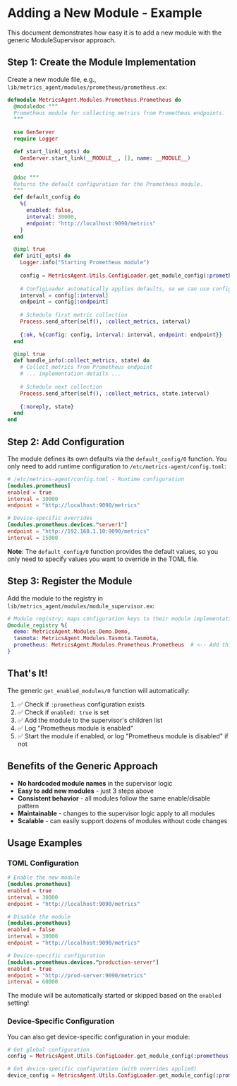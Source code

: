 # Adding a New Module - Example

This document demonstrates how easy it is to add a new module with the generic ModuleSupervisor approach.

## Step 1: Create the Module Implementation

Create a new module file, e.g., `lib/metrics_agent/modules/prometheus/prometheus.ex`:

```elixir
defmodule MetricsAgent.Modules.Prometheus.Prometheus do
  @moduledoc """
  Prometheus module for collecting metrics from Prometheus endpoints.
  """

  use GenServer
  require Logger

  def start_link(_opts) do
    GenServer.start_link(__MODULE__, [], name: __MODULE__)
  end

  @doc """
  Returns the default configuration for the Prometheus module.
  """
  def default_config do
    %{
      enabled: false,
      interval: 30000,
      endpoint: "http://localhost:9090/metrics"
    }
  end

  @impl true
  def init(_opts) do
    Logger.info("Starting Prometheus module")
    
    config = MetricsAgent.Utils.ConfigLoader.get_module_config(:prometheus)
    
    # ConfigLoader automatically applies defaults, so we can use config directly
    interval = config[:interval]
    endpoint = config[:endpoint]
    
    # Schedule first metric collection
    Process.send_after(self(), :collect_metrics, interval)
    
    {:ok, %{config: config, interval: interval, endpoint: endpoint}}
  end

  @impl true
  def handle_info(:collect_metrics, state) do
    # Collect metrics from Prometheus endpoint
    # ... implementation details ...
    
    # Schedule next collection
    Process.send_after(self(), :collect_metrics, state.interval)
    
    {:noreply, state}
  end
end
```

## Step 2: Add Configuration

The module defines its own defaults via the `default_config/0` function. 
You only need to add runtime configuration to `/etc/metrics-agent/config.toml`:

```toml
# /etc/metrics-agent/config.toml - Runtime configuration
[modules.prometheus]
enabled = true
interval = 30000
endpoint = "http://localhost:9090/metrics"

# Device-specific overrides
[modules.prometheus.devices."server1"]
endpoint = "http://192.168.1.10:9090/metrics"
interval = 15000
```

**Note**: The `default_config/0` function provides the default values, so you only need to specify values you want to override in the TOML file.

## Step 3: Register the Module

Add the module to the registry in `lib/metrics_agent/modules/module_supervisor.ex`:

```elixir
# Module registry: maps configuration keys to their module implementations
@module_registry %{
  demo: MetricsAgent.Modules.Demo.Demo,
  tasmota: MetricsAgent.Modules.Tasmota.Tasmota,
  prometheus: MetricsAgent.Modules.Prometheus.Prometheus  # <-- Add this line
}
```

## That's It!

The generic `get_enabled_modules/0` function will automatically:

1. ✅ Check if `:prometheus` configuration exists
2. ✅ Check if `enabled: true` is set
3. ✅ Add the module to the supervisor's children list
4. ✅ Log "Prometheus module is enabled"
5. ✅ Start the module if enabled, or log "Prometheus module is disabled" if not

## Benefits of the Generic Approach

- **No hardcoded module names** in the supervisor logic
- **Easy to add new modules** - just 3 steps above
- **Consistent behavior** - all modules follow the same enable/disable pattern
- **Maintainable** - changes to the supervisor logic apply to all modules
- **Scalable** - can easily support dozens of modules without code changes

## Usage Examples

### TOML Configuration

```toml
# Enable the new module
[modules.prometheus]
enabled = true
interval = 30000
endpoint = "http://localhost:9090/metrics"

# Disable the module
[modules.prometheus]
enabled = false
interval = 30000
endpoint = "http://localhost:9090/metrics"

# Device-specific configuration
[modules.prometheus.devices."production-server"]
enabled = true
endpoint = "http://prod-server:9090/metrics"
interval = 60000
```

The module will be automatically started or skipped based on the `enabled` setting!

### Device-Specific Configuration

You can also get device-specific configuration in your module:

```elixir
# Get global configuration
config = MetricsAgent.Utils.ConfigLoader.get_module_config(:prometheus)

# Get device-specific configuration (with overrides applied)
device_config = MetricsAgent.Utils.ConfigLoader.get_module_config(:prometheus, "device1")
```
